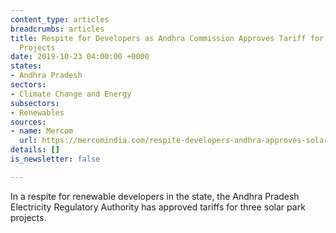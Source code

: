```yaml
---
content_type: articles
breadcrumbs: articles
title: Respite for Developers as Andhra Commission Approves Tariff for 1.7 GW of Solar
  Projects
date: 2019-10-23 04:00:00 +0000
states:
- Andhra Pradesh
sectors:
- Climate Change and Energy
subsectors:
- Renewables
sources:
- name: Mercom
  url: https://mercomindia.com/respite-developers-andhra-approves-solar-projects/
details: []
is_newsletter: false

---
```

In a respite for renewable developers in the state, the Andhra Pradesh Electricity Regulatory Authority has approved tariffs for three solar park projects.
